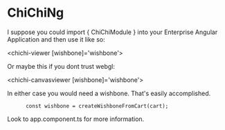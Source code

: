 # ChiChiNg 

I suppose you could import { ChiChiModule } into your Enterprise Angular Application and then use it like so:

<chichi-viewer [wishbone]='wishbone'></chichi-viewer>

Or maybe this if you dont trust webgl:

<chichi-canvasviewer [wishbone]='wishbone'></chichi-canvasviewer>

In either case you would need a wishbone.  That's easily accomplished.

          const wishbone = createWishboneFromCart(cart);

Look to app.component.ts for more information.
